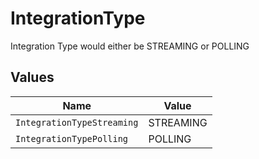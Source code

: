 # IntegrationType

Integration Type would either be STREAMING or POLLING


## Values

| Name                       | Value                      |
| -------------------------- | -------------------------- |
| `IntegrationTypeStreaming` | STREAMING                  |
| `IntegrationTypePolling`   | POLLING                    |